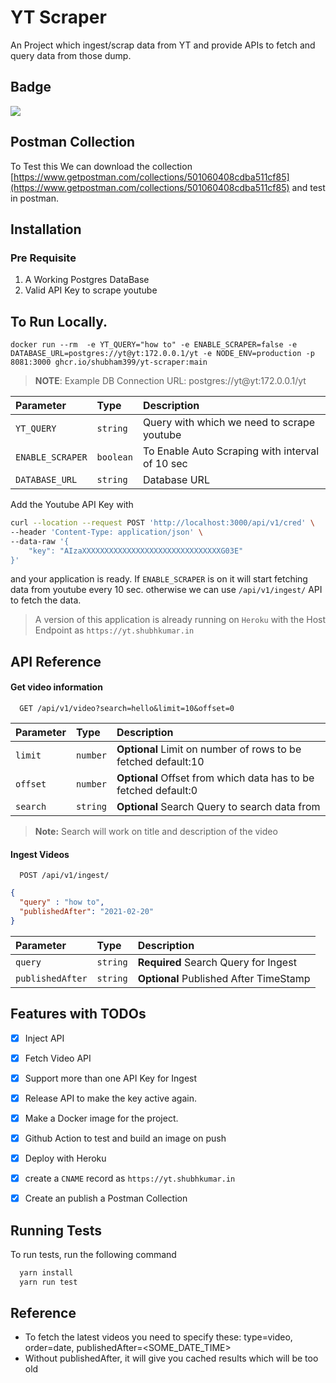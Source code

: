 
# YT Scraper 

An Project which ingest/scrap data from YT and provide APIs to fetch and query data from those dump.

## Badge

![](https://github.com/shubham399/yt-scraper/actions/workflows/docker-publish.yml/badge.svg)


## Postman Collection

To Test this We can download the collection [https://www.getpostman.com/collections/501060408cdba511cf85](https://www.getpostman.com/collections/501060408cdba511cf85) and test in postman.

## Installation

### Pre Requisite 

1. A Working Postgres DataBase
2. Valid API Key to scrape youtube


## To Run Locally.

```
docker run --rm  -e YT_QUERY="how to" -e ENABLE_SCRAPER=false -e DATABASE_URL=postgres://yt@yt:172.0.0.1/yt -e NODE_ENV=production -p 8081:3000 ghcr.io/shubham399/yt-scraper:main
```

> **NOTE**: Example DB Connection URL: postgres://yt@yt:172.0.0.1/yt

| Parameter | Type     | Description                        |
| :-------- | :------- | :-------------------------------- |
| `YT_QUERY` | `string` | Query with which we need to scrape youtube |
| `ENABLE_SCRAPER` | `boolean` | To Enable Auto Scraping with interval of 10 sec |
| `DATABASE_URL` | `string` | Database URL |


Add the Youtube API Key with 

```bash
curl --location --request POST 'http://localhost:3000/api/v1/cred' \
--header 'Content-Type: application/json' \
--data-raw '{
    "key": "AIzaXXXXXXXXXXXXXXXXXXXXXXXXXXXXXXXG03E" 
}'
```

and your application is ready. If `ENABLE_SCRAPER` is on it will start fetching data from youtube every 10 sec. otherwise we can use `/api/v1/ingest/` API to fetch the data.


> A version of this application is already running on `Heroku` with the Host Endpoint as `https://yt.shubhkumar.in`

## API Reference

#### Get video information

```http
  GET /api/v1/video?search=hello&limit=10&offset=0
```


| Parameter | Type     | Description                        |
| :-------- | :------- | :-------------------------------- |
| `limit`      | `number` | **Optional** Limit on number of rows to be fetched default:10 |
| `offset`      | `number` | **Optional** Offset from which data has to be fetched default:0 |
| `search`      | `string` | **Optional** Search Query  to search data from |

> **Note:** Search will work on title and description of the video

#### Ingest Videos

```http
  POST /api/v1/ingest/
```
```json
{
  "query" : "how to",
  "publishedAfter": "2021-02-20"
}
```

| Parameter | Type     | Description                        |
| :-------- | :------- | :-------------------------------- |
| `query`      | `string` | **Required** Search Query for Ingest |
| `publishedAfter`      | `string` | **Optional** Published After TimeStamp |




## Features with TODOs


- [x]  Inject API 

- [x]  Fetch Video API

- [x]  Support more than one API Key for Ingest 

- [x]  Release API to make the key active again.

- [x]  Make a Docker image for the project.

- [x]  Github Action to test and build an image on push

- [x]  Deploy with Heroku

- [x]  create a `CNAME` record as `https://yt.shubhkumar.in`

- [x]  Create an publish a Postman Collection


## Running Tests

To run tests, run the following command

```bash
  yarn install
  yarn run test
```

## Reference

- To fetch the latest videos you need to specify these: type=video, order=date, publishedAfter=<SOME_DATE_TIME>
- Without publishedAfter, it will give you cached results which will be too old
